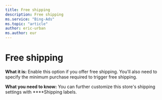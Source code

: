 ```yaml
---
title: Free shipping
description: Free shipping
ms.service: "Bing-Ads"
ms.topic: "article"
author: eric-urban
ms.author: eur
---
```


# Free shipping

**What it is:**  Enable this option if you offer free shipping. You'll also need to specify the minimum purchase required to trigger free shipping.

**What you need to know:**  You can further customize this store's shipping settings with ****Shipping labels.


